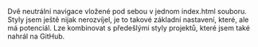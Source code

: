 Dvě neutrální navigace vložené pod sebou v jednom index.html souboru. Styly jsem ještě nijak nerozvíjel, je to takové základní nastavení, které, ale má potenciál.
Lze kombinovat s předešlými styly projektů, které jsem také nahrál na GitHub.
